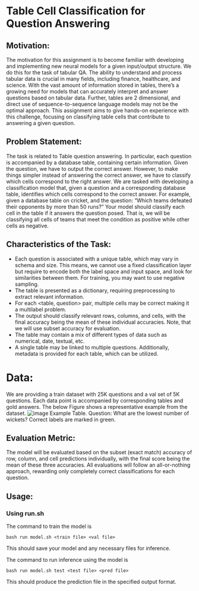 # Table Cell Classification for Question Answering
## Motivation:
The motivation for this assignment is to become familiar with developing and implementing new neural models for a given input/output structure. We do this for the task of tabular QA.
The ability to understand and process tabular data is crucial in many fields, including finance, healthcare, and science. With the vast amount of information stored in tables,
there’s a growing need for models that can accurately interpret and answer questions based on tabular data. Further, tables are 2 dimensional, and direct use of sequence-to-sequence language models may not be the optimal approach. This assignment aims to give hands-on experience with this challenge, focusing on classifying table cells that contribute to answering a given question.

## Problem Statement:
The task is related to Table question answering. In particular, each question is accompanied by a database table, containing certain information. Given the question, we have
to output the correct answer. However, to make things simpler instead of answering the correct answer, we have to classify which cells correspond to the right answer.
We are tasked with developing a classification model that, given a question and a corresponding database table, identifies which cells correspond to the correct answer.
For example, given a database table on cricket, and the question: “Which teams defeated their opponents by more than 50 runs?” Your model should classify each cell in the table if it answers the question posed. That is, we will be classifying all cells of teams that meet the condition as positive while other cells as negative. 

## Characteristics of the Task:
* Each question is associated with a unique table, which may vary in schema and size. This means, we cannot use a fixed classification layer but require to encode
both the label space and input space, and look for similarities between them. For training, you may want to use negative sampling.
* The table is presented as a dictionary, requiring preprocessing to extract relevant information.
* For each <table, question> pair, multiple cells may be correct making it a multilabel problem.
* The output should classify relevant rows, columns, and cells, with the final accuracy being the mean of these individual accuracies. Note, that we will use subset accuracy for evaluation.
* The table may contain a mix of different types of data such as numerical, date, textual, etc. 
* A single table may be linked to multiple questions. Additionally, metadata is provided for each table, which can be utilized.

# Data:
We are providing a train dataset with 25K questions and a val set of 5K questions. Each data point is accompanied by corresponding tables and gold answers. The below Figure shows a representative example from the dataset.
![image](https://github.com/saransh738/COL772-Table-Cell-Classification-for-Question-Answering/assets/74806993/0c43ac2e-b3c6-48a6-80db-ab178d8b2538)
Example Table. Question: What are the lowest number of wickets? Correct
labels are marked in green.



## Evaluation Metric:
The model will be evaluated based on the subset (exact match) accuracy of row, column, and cell predictions individually, with the final score being the mean of these three accuracies. All evaluations will follow an all-or-nothing approach, rewarding only
completely correct classifications for each question.

## Usage:
### Using run.sh
The command to train the model is
````
bash run model.sh <train file> <val file>
````
This should save your model and any necessary files for inference.

The command to run inference using the model is
````
bash run model.sh test <test file> <pred file>
````
This should produce the prediction file in the specified output format.
